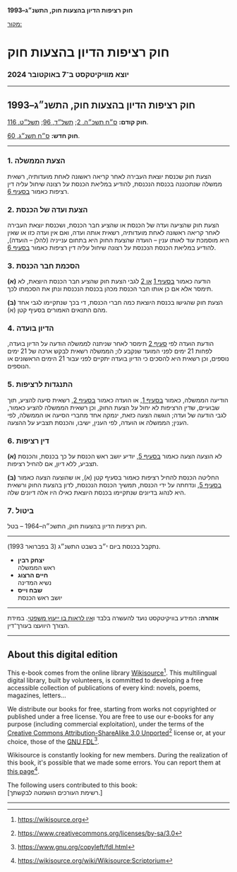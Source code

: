 **חוק רציפות הדיון בהצעות חוק, התשנ״ג–1993**

[מקור: ](https://he.wikisource.org/wiki/%D7%97%D7%95%D7%A7_%D7%A8%D7%A6%D7%99%D7%A4%D7%95%D7%AA_%D7%94%D7%93%D7%99%D7%95%D7%9F_%D7%91%D7%94%D7%A6%D7%A2%D7%95%D7%AA_%D7%97%D7%95%D7%A7)

# חוק רציפות הדיון בהצעות חוק

### יוצא מוויקיטקסט ב־7 באוקטובר 2024

---

## חוק רציפות הדיון בהצעות חוק, התשנ״ג–1993

**חוק קודם:** [ס״ח תשכ״ה, 2](https://fs.knesset.gov.il/5/law/5_lsr_209435.pdf); [תשל״ד, 96](https://fs.knesset.gov.il/8/law/8_lsr_209434.pdf); [תשל״ט, 116](https://fs.knesset.gov.il/9/law/9_lsr_209433.pdf).

**חוק חדש:** [ס״ח תשנ״ג, 60](https://fs.knesset.gov.il/13/law/13_lsr_210960.pdf).

---

### 1. הצעת הממשלה

הצעת חוק שכנסת יוצאת העבירה לאחר קריאה ראשונה לאחת מועדותיה, רשאית ממשלה שנתכוננה בכנסת הנכנסת, להודיע במליאת הכנסת על רצונה שיחול עליה דין רציפות כאמור [בסעיף 6](https://he.wikisource.org/wiki/חוק_רציפות_הדיון_בהצעות_חוק#s_yp_6).

### 2. הצעת ועדה של הכנסת

הצעת חוק שהציעה ועדה של הכנסת או שהציע חבר הכנסת, ושכנסת יוצאת העבירה לאחר קריאה ראשונה לאחת מועדותיה, רשאית אותה ועדה, ואם אין ועדה כזו או שאין היא מוסמכת עוד לאותו ענין – הועדה שהצעת החוק היא בתחום ענייניה (להלן – הועדה), להודיע במליאת הכנסת הנכנסת על רצונה שיחול עליה דין רציפות כאמור [בסעיף 6](https://he.wikisource.org/wiki/חוק_רציפות_הדיון_בהצעות_חוק#s_yp_6).

### 3. הסכמת חבר הכנסת

**(א)** הודעה כאמור [בסעיף 1](https://he.wikisource.org/wiki/חוק_רציפות_הדיון_בהצעות_חוק#s_yp_1) [או 2](https://he.wikisource.org/wiki/חוק_רציפות_הדיון_בהצעות_חוק#s_yp_2) לגבי הצעת חוק שהציע חבר הכנסת היוצאת, לא תימסר אלא אם כן אותו חבר הכנסת מכהן בכנסת הנכנסת ונתן את הסכמתו לכך.

**(ב)** הצעת חוק שהגישו בכנסת היוצאת כמה חברי הכנסת, די בכך שנתקיימו לגבי אחד מהם התנאים האמורים בסעיף קטן (א).

### 4. הדיון בועדה

הודעת הועדה לפי [סעיף 2](https://he.wikisource.org/wiki/חוק_רציפות_הדיון_בהצעות_חוק#s_yp_2) תימסר לאחר שניתנה לממשלה הודעה על הדיון בועדה, לפחות 21 ימים לפני המועד שנקבע לו; הממשלה רשאית לבקש ארכה של 21 ימים נוספים, וכן רשאית היא להסכים כי הדיון בועדה יתקיים לפני עבור 21 הימים הראשונים או הנוספים.

### 5. התנגדות לרציפות

הודיעה הממשלה, כאמור [בסעיף 1](https://he.wikisource.org/wiki/חוק_רציפות_הדיון_בהצעות_חוק#s_yp_1), או הועדה כאמור [בסעיף 2](https://he.wikisource.org/wiki/חוק_רציפות_הדיון_בהצעות_חוק#s_yp_2), רשאית סיעה להציע, תוך שבועיים, שדין הרציפות לא יחול על הצעת החוק, וכן רשאית הממשלה להציע כאמור, לגבי הודעה של ועדה; הוגשה הצעה כזאת, ינמקה אחד מחברי הסיעה או הממשלה, לפי הענין; הממשלה או הועדה, לפי הענין, ישיבו, והכנסת תצביע על ההצעה.

### 6. דין רציפות

**(א)** לא הוצעה הצעה כאמור [בסעיף 5](https://he.wikisource.org/wiki/חוק_רציפות_הדיון_בהצעות_חוק#s_yp_5), יודיע יושב ראש הכנסת על כך בכנסת, והכנסת תצביע, ללא דיון, אם להחיל רציפות.

**(ב)** החליטה הכנסת להחיל רציפות כאמור בסעיף קטן (א), או שהוצעה הצעה כאמור [בסעיף 5](https://he.wikisource.org/wiki/חוק_רציפות_הדיון_בהצעות_חוק#s_yp_5), ונדחתה על ידי הכנסת, תמשיך הכנסת הנכנסת, לדון בהצעת החוק ורשאית היא לנהוג בדיונים שנתקיימו בכנסת היוצאת כאילו היו אלה דיונים שלה.

### 7. ביטול

חוק רציפות הדיון בהצעות חוק, התשכ״ה–1964 – בטל.

---

נתקבל בכנסת ביום י״ב בשבט התשנ״ג (3 בפברואר 1993).

- **יצחק רבין**  
  ראש הממשלה
- **חיים הרצוג**  
  נשיא המדינה
- **שבח וייס**  
  יושב ראש הכנסת

---

**אזהרה:** המידע בוויקיטקסט נועד להעשרה בלבד ו[אין לראות בו ייעוץ משפטי](https://he.wikisource.org/wiki/ויקיטקסט:הבהרה_משפטית#ויקיטקסט_אינו_מקור_לייעוץ_משפטי). במידת הצורך היוועצו בעורך־דין.

---

## About this digital edition

This e-book comes from the online library [Wikisource](https://he.wikisource.org/wiki/Main_Page)[^1]. This multilingual digital library, built by volunteers, is committed to developing a free accessible collection of publications of every kind: novels, poems, magazines, letters...

We distribute our books for free, starting from works not copyrighted or published under a free license. You are free to use our e-books for any purpose (including commercial exploitation), under the terms of the [Creative Commons Attribution-ShareAlike 3.0 Unported](https://www.creativecommons.org/licenses/by-sa/3.0/)[^2] license or, at your choice, those of the [GNU FDL](https://www.gnu.org/copyleft/fdl.html)[^3].

Wikisource is constantly looking for new members. During the realization of this book, it's possible that we made some errors. You can report them at [this page](https://he.wikisource.org/wiki/Wikisource:Scriptorium)[^4].

The following users contributed to this book:  
[רשימת העורכים הושמטה לבקשתך.]

---

[^1]: https://wikisource.org
[^2]: https://www.creativecommons.org/licenses/by-sa/3.0
[^3]: https://www.gnu.org/copyleft/fdl.html
[^4]: https://wikisource.org/wiki/Wikisource:Scriptorium